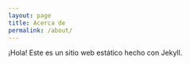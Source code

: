 ```yaml
---
layout: page
title: Acerca de
permalink: /about/
---
```


¡Hola! Este es un sitio web estático hecho con Jekyll.
